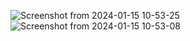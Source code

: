 ![Screenshot from 2024-01-15 10-53-25](https://github.com/edwardmbitsi/Digital-Menu/assets/93251536/8d135fe8-0df0-4d84-b6be-f6874fb67e9f)
![Screenshot from 2024-01-15 10-53-08](https://github.com/edwardmbitsi/Digital-Menu/assets/93251536/3da49565-c529-4410-8bc7-11acdc5fa773)
